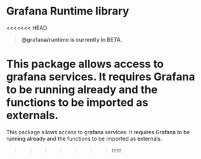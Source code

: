 # Grafana Runtime library

<<<<<<< HEAD
> **@grafana/runtime is currently in BETA**.

This package allows access to grafana services. It requires Grafana to be running already and the functions to be imported as externals.
=======
This package allows access to grafana services.  It requires Grafana to be running already and the functions to be imported as externals. 
>>>>>>> test
